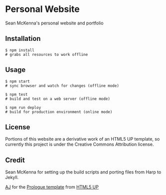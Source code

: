 # Personal Website

Sean McKenna's personal website and portfolio

## Installation

```ShellSession
$ npm install
# grabs all resources to work offline
```

## Usage

```ShellSession
$ npm start
# sync browser and watch for changes (offline mode)

$ npm test
# build and test on a web server (offline mode)

$ npm run deploy
# build for production environment (online mode)
```

## License

Portions of this website are a derivative work of an HTML5 UP template,
so currently this project is under the Creative Commons Attribution license.

## Credit

Sean McKenna for setting up the build scripts and porting files from Harp to Jekyll.

[AJ](http://n33.co)
for the [Prologue template](http://html5up.net/prologue)
from [HTML5 UP](http://html5up.net/)
